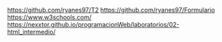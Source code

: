 https://github.com/ryanes97/T2
https://github.com/ryanes97/Formulario
https://www.w3schools.com/
https://nexxtor.github.io/programacionWeb/laboratorios/02-html_intermedio/
